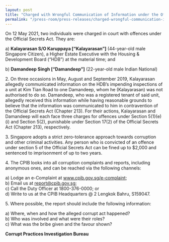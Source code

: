 ```yaml
---
layout: post
title: "Charged with Wrongful Communication of Information under the Official Secrets Act"
permalink: "/press-room/press-releases/charged-wrongful-communication-information-under-official-secrets-act"
---
```

On 12 May 2021, two individuals were charged in court with offences under the Official Secrets Act. They are:

a) **Kalayarasan S/O Karuppaya [“Kalayarasan”]** (44-year-old male Singapore Citizen), a Higher Estate Executive with the Housing & Development Board (“HDB”) at the material time; and

b) **Damandeep Singh [“Damandeep”]** (22-year-old male Indian National)

2\.        On three occasions in May, August and September 2019, Kalayarasan allegedly communicated information on the HDB’s impending inspections of a unit at Kim Tian Road to one Damandeep, whom he (Kalayarasan) was not authorised to do so. Damandeep, who was a registered tenant of said unit, allegedly received this information while having reasonable grounds to believe that the information was communicated to him in contravention of the Official Secrets Act (Chapter 213). For their actions, Kalayarasan and Damandeep will each face three charges for offences under Section 5(1)(e)(i) and Section 5(2), punishable under Section 17(2) of the Official Secrets Act (Chapter 213), respectively.

3\.        Singapore adopts a strict zero-tolerance approach towards corruption and other criminal activities. Any person who is convicted of an offence under section 5 of the Official Secrets Act can be fined up to $2,000 and sentenced to imprisonment of up to two years.

4\.        The CPIB looks into all corruption complaints and reports, including anonymous ones, and can be reached via the following channels:

a) Lodge an e-Complaint at <a href="/e-services/e-complaint-for-corrupt-conduct"><span style="color: #0066cc;">www.cpib.gov.sg/e-complaint</span></a>;<br />
b) Email us at <a class="spamspan" href="mailto:report@cpib.gov.sg">report@cpib.gov.sg</a>;<br />
c) Call the Duty Officer at 1800-376-0000; or<br />
d) Write to us at the CPIB Headquarters @ 2 Lengkok Bahru, S159047.

5\.        Where possible, the report should include the following information:

a) Where, when and how the alleged corrupt act happened?<br />
b) Who was involved and what were their roles?<br />
c) What was the bribe given and the favour shown?

**Corrupt Practices Investigation Bureau**
